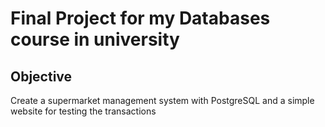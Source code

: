 # Final Project for my Databases course in university
## Objective
Create a supermarket management system with PostgreSQL and a simple website for testing the transactions
